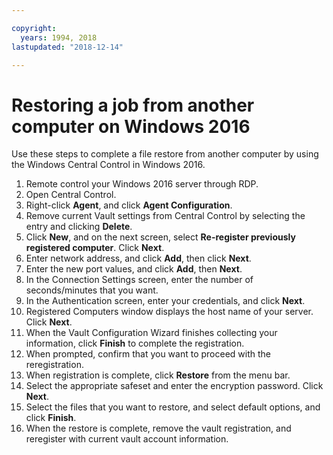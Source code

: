 ```yaml
---

copyright:
  years: 1994, 2018
lastupdated: "2018-12-14"

---
```


# Restoring a job from another computer on Windows 2016

Use these steps to complete a file restore from another computer by using the Windows Central Control in Windows 2016.

1. Remote control your Windows 2016 server through RDP.
2. Open Central Control.
3. Right-click **Agent**, and click **Agent Configuration**.
4. Remove current Vault settings from Central Control by selecting the entry and clicking **Delete**.
5. Click **New**, and on the next screen, select **Re-register previously registered computer**. Click **Next**.
6. Enter network address, and click **Add**, then click **Next**.
7. Enter the new port values, and click **Add**, then **Next**.
8. In the Connection Settings screen, enter the number of seconds/minutes that you want.
9. In the Authentication screen, enter your credentials, and click **Next**.
10. Registered Computers window displays the host name of your server. Click **Next**.
11.	When the Vault Configuration Wizard finishes collecting your information, click **Finish** to complete the registration.
12. When prompted, confirm that you want to proceed with the reregistration.
13. When registration is complete, click **Restore** from the menu bar.
9.	Select the appropriate safeset and enter the encryption password. Click **Next**.
10.	Select the files that you want to restore, and select default options, and click **Finish**.
11.	When the restore is complete, remove the vault registration, and reregister with current vault account information.
